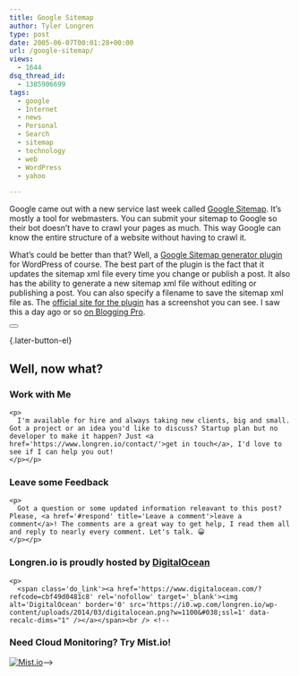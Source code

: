 ```yaml
---
title: Google Sitemap
author: Tyler Longren
type: post
date: 2005-06-07T00:01:28+00:00
url: /google-sitemap/
views:
  - 1644
dsq_thread_id:
  - 1385906699
tags:
  - google
  - Internet
  - news
  - Personal
  - Search
  - sitemap
  - technology
  - web
  - WordPress
  - yahoo

---
```

Google came out with a new service last week called [Google Sitemap][1]. It&#8217;s mostly a tool for webmasters. You can submit your sitemap to Google so their bot doesn&#8217;t have to crawl your pages as much. This way Google can know the entire structure of a website without having to crawl it.

What&#8217;s could be better than that? Well, a [Google Sitemap generator plugin][2] for WordPress of course. The best part of the plugin is the fact that it updates the sitemap xml file every time you change or publish a post. It also has the ability to generate a new sitemap xml file without editing or publishing a post. You can also specify a filename to save the sitemap xml file as. The [official site for the plugin][3] has a screenshot you can see. I saw this a day ago or so [on Blogging Pro][4]. 

<div class="wpulike wpulike-default " >
  <div class="wp_ulike_general_class wp_ulike_is_not_liked">
    <button type="button"
					aria-label="Like Button"
					data-ulike-id="1911"
					data-ulike-nonce="36f789c8bb"
					data-ulike-type="likeThis"
					data-ulike-template="wpulike-default"
					data-ulike-display-likers="0"
					data-ulike-disable-pophover="0"
					class="wp_ulike_btn wp_ulike_put_image wp_likethis_1911"></button><span class="count-box"></span>
  </div>
</div>

[][5]{.later-button-el}

<div class='what-next'>
  <h2>
    Well, now what?
  </h2>
  
  <div class='hire'>
    <h3>
      Work with Me
    </h3>
    
    <p>
      I'm available for hire and always taking new clients, big and small. Got a project or an idea you'd like to discuss? Startup plan but no developer to make it happen? Just <a href='https://www.longren.io/contact/'>get in touch</a>, I'd love to see if I can help you out!
    </p></p>
  </div>
  
  <div class='hire'>
    <h3>
      Leave some Feedback
    </h3>
    
    <p>
      Got a question or some updated information releavant to this post? Please, <a href='#respond' title='Leave a comment'>leave a comment</a>! The comments are a great way to get help, I read them all and reply to nearly every comment. Let's talk. 😀
    </p></p>
  </div>
  
  <div class='now-what-bottom-ad'>
    <h3>
      Longren.io is proudly hosted by <a href='https://www.digitalocean.com/?refcode=cbf49d0481c8'>DigitalOcean</a>
    </h3>
    
    <p>
      <span class='do_link'><a href='https://www.digitalocean.com/?refcode=cbf49d0481c8' rel='nofollow' target='_blank'><img alt='DigitalOcean' border='0' src='https://i0.wp.com/longren.io/wp-content/uploads/2014/03/digitalocean.png?w=1100&#038;ssl=1' data-recalc-dims="1" /></a></span><br /> <!--

<h3>Need Cloud Monitoring? Try Mist.io!</h3>

<span class='do_link'><a href='http://mist.io/?ref=tyler' rel='nofollow' target='_blank'><img alt='Mist.io' border='0' src='https://i0.wp.com/longren.io/wp-content/uploads/2014/04/mistio.jpg?w=1100&#038;ssl=1' data-recalc-dims="1"></a></span>--></div> </div>

 [1]: http://www.google.com/webmasters/sitemaps/
 [2]: http://www.arnebrachhold.de/2005/06/05/google-sitemaps-generator-v2-final
 [3]: http://www.arnebrachhold.de/2005/06/05/wordpress-sitemap-generator-for-google
 [4]: http://www.bloggingpro.com/archives/2005/06/05/wordpress-sitemap-generator-for-google/
 [5]: #